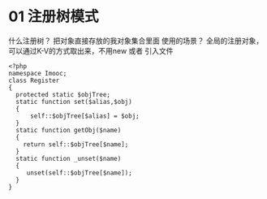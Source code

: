 # 01 注册树模式

什么注册树？
   把对象直接存放的我对象集合里面
使用的场景？
   全局的注册对象，可以通过K-V的方式取出来，不用new 或者 引入文件

```
<?php
namespace Imooc;
class Register
{
  protected static $objTree;
  static function set($alias,$obj)
  {
      self::$objTree[$alias] = $obj;
  }
  static function getObj($name)
  {
    return self::$objTree[$name];
  }
  static function _unset($name)
  {
     unset(self::$objTree[$name]);
  }
}

```



